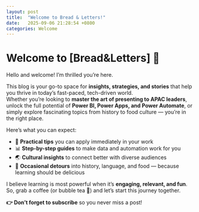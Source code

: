 ```yaml
---
layout: post
title:  "Welcome to Bread & Letters!"
date:   2025-09-06 21:28:54 +0800
categories: Welcome
---
```

# Welcome to [Bread&Letters] 🚀

Hello and welcome! I’m thrilled you’re here.

This blog is your go-to space for **insights, strategies, and stories** that help you thrive in today’s fast-paced, tech-driven world.  
Whether you’re looking to **master the art of presenting to APAC leaders**, unlock the full potential of **Power BI, Power Apps, and Power Automate**, or simply explore fascinating topics from history to food culture — you’re in the right place.

Here’s what you can expect:
- 🎯 **Practical tips** you can apply immediately in your work
- 📊 **Step-by-step guides** to make data and automation work for you
- 🌏 **Cultural insights** to connect better with diverse audiences
- 🍜 **Occasional detours** into history, language, and food — because learning should be delicious

I believe learning is most powerful when it’s **engaging, relevant, and fun**.  
So, grab a coffee (or bubble tea 🧋) and let’s start this journey together.

**👉 Don’t forget to subscribe** so you never miss a post!